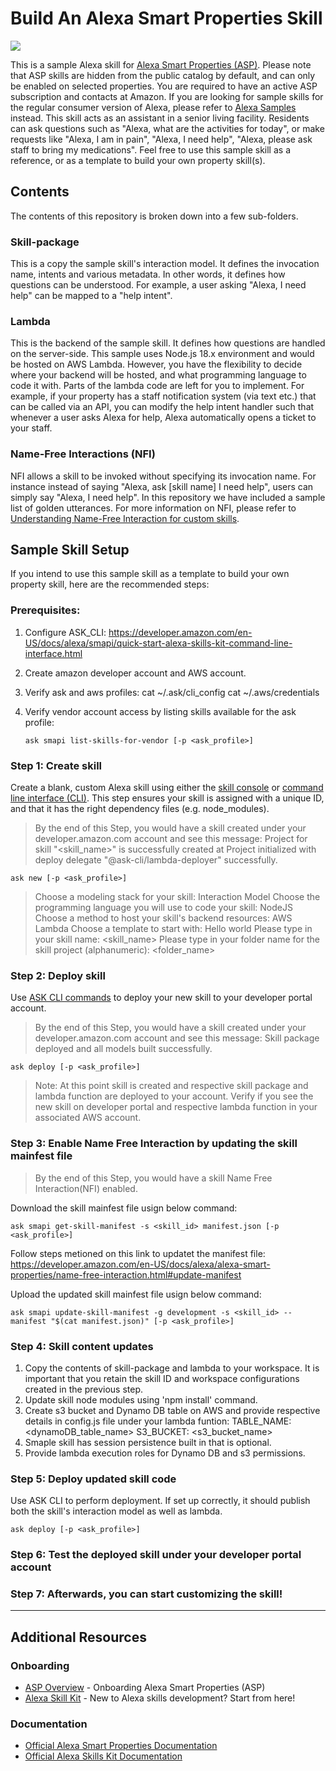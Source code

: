 # Build An Alexa Smart Properties Skill
<img src="https://m.media-amazon.com/images/G/01/mobile-apps/dex/alexa/alexa-skills-kit/tutorials/quiz-game/header._TTH_.png" />

This is a sample Alexa skill for [Alexa Smart Properties (ASP)](https://developer.amazon.com/en-US/alexa/alexa-smart-properties). Please note that ASP skills are hidden from the public catalog by default, and can only be enabled on selected properties. You are required to have an active ASP subscription and contacts at Amazon.
If you are looking for sample skills for the regular consumer version of Alexa, please refer to [Alexa Samples](https://github.com/alexa-samples) instead. 
This skill acts as an assistant in a senior living facility. Residents can ask questions such as "Alexa, what are the activities for today", or make requests like "Alexa, I am in pain", "Alexa, I need help", "Alexa, please ask staff to bring my medications". Feel free to use this sample skill as a reference, or as a template to build your own property skill(s).


## Contents
The contents of this repository is broken down into a few sub-folders.
### Skill-package
This is a copy the sample skill's interaction model. It defines the invocation name, intents and various metadata. In other words, it defines how questions can be understood. For example, a user asking "Alexa, I need help" can be mapped to a "help intent".
### Lambda
This is the backend of the sample skill. It defines how questions are handled on the server-side. This sample uses Node.js 18.x environment and would be hosted on AWS Lambda. However, you have the flexibility to decide where your backend will be hosted, and what programming language to code it with.
Parts of the lambda code are left for you to implement. For example, if your property has a staff notification system (via text etc.) that can be called via an API, you can modify the help intent handler such that whenever a user asks Alexa for help, Alexa automatically opens a ticket to your staff.
### Name-Free Interactions (NFI)
NFI allows a skill to be invoked without specifying its invocation name. For instance instead of saying "Alexa, ask [skill name] I need help", users can simply say "Alexa, I need help". In this repository we have included a sample list of golden utterances. For more information on NFI, please refer to [Understanding Name-Free Interaction for custom skills](https://developer.amazon.com/en-US/docs/alexa/custom-skills/understand-name-free-interaction-for-custom-skills.html).

## Sample Skill Setup
If you intend to use this sample skill as a template to build your own property skill, here are the recommended steps:

### Prerequisites:
1. Configure ASK_CLI: https://developer.amazon.com/en-US/docs/alexa/smapi/quick-start-alexa-skills-kit-command-line-interface.html
2. Create amazon developer account and AWS account. 
3. Verify ask and aws profiles:
    cat ~/.ask/cli_config 
    cat ~/.aws/credentials
4. Verify vendor account access by listing skills available for the ask profile:
   
       ask smapi list-skills-for-vendor [-p <ask_profile>]
    
 
### Step 1: Create skill

Create a blank, custom Alexa skill using either the [skill console](https://developer.amazon.com/alexa/console/ask) or [command line interface (CLI)](https://developer.amazon.com/en-US/docs/alexa/smapi/quick-start-alexa-skills-kit-command-line-interface.html). This step ensures your skill is assigned with a unique ID, and that it has the right dependency files (e.g. node_modules).

> By the end of this Step, you would have a skill created under your developer.amazon.com account and see this message:
> Project for skill "<skill_name>" is successfully created at </path>
> Project initialized with deploy delegate "@ask-cli/lambda-deployer" successfully.

    ask new [-p <ask_profile>]

> Choose a modeling stack for your skill:  Interaction Model
> Choose the programming language you will use to code your skill:  NodeJS
> Choose a method to host your skill's backend resources:  AWS Lambda
> Choose a template to start with:  Hello world
> Please type in your skill name:  <skill_name>
> Please type in your folder name for the skill project (alphanumeric):  <folder_name>

### Step 2: Deploy skill

Use [ASK CLI commands](https://developer.amazon.com/en-US/docs/alexa/smapi/ask-cli-command-reference.html) to deploy your new skill to your developer portal account.
> By the end of this Step, you would have a skill created under your developer.amazon.com account and see this message: 
> Skill package deployed and all models built successfully.

    ask deploy [-p <ask_profile>]

> Note: At this point skill is created and respective skill package and lambda function are deployed to your account. Verify if you see the new skill on developer portal and respective lambda function in your associated AWS account. 

### Step 3: Enable Name Free Interaction by updating the skill mainfest file
> By the end of this Step, you would have a skill Name Free Interaction(NFI) enabled.

Download the skill mainfest file usign below command:
    
    ask smapi get-skill-manifest -s <skill_id> manifest.json [-p <ask_profile>]

Follow steps metioned on this link to updatet the manifest file: https://developer.amazon.com/en-US/docs/alexa/alexa-smart-properties/name-free-interaction.html#update-manifest
  
Upload the updated skill mainfest file usign below command:
    
    ask smapi update-skill-manifest -g development -s <skill_id> --manifest "$(cat manifest.json)" [-p <ask_profile>]


### Step 4: Skill content updates

1. Copy the contents of skill-package and lambda to your workspace. It is important that you retain the skill ID and workspace configurations created in the previous step.
2. Update skill node modules using 'npm install' command.
3. Create s3 bucket and Dynamo DB table on AWS and provide respective details in config.js file under your lambda funtion:
    TABLE_NAME: <dynamoDB_table_name>
    S3_BUCKET: <s3_bucket_name>
5. Smaple skill has session persistence built in that is optional.
6. Provide lambda execution roles for Dynamo DB and s3 permissions.

### Step 5: Deploy updated skill code

Use ASK CLI to perform deployment. If set up correctly, it should publish both the skill's interaction model as well as lambda.

    ask deploy [-p <ask_profile>]

### Step 6: Test the deployed skill under your developer portal account

### Step 7: Afterwards, you can start customizing the skill!

---

## Additional Resources

### Onboarding
* [ASP Overview](https://developer.amazon.com/en-US/alexa/alexa-smart-properties) - Onboarding Alexa Smart Properties (ASP)
* [Alexa Skill Kit](https://developer.amazon.com/en-US/alexa/alexa-skills-kit) - New to Alexa skills development? Start from here!

### Documentation
* [Official Alexa Smart Properties Documentation](https://developer.amazon.com/en-US/docs/alexa/alexa-smart-properties/about-alexa-smart-properties.html)
* [Official Alexa Skills Kit Documentation](https://developer.amazon.com/en-US/docs/alexa/ask-overviews/what-is-the-alexa-skills-kit.html)

